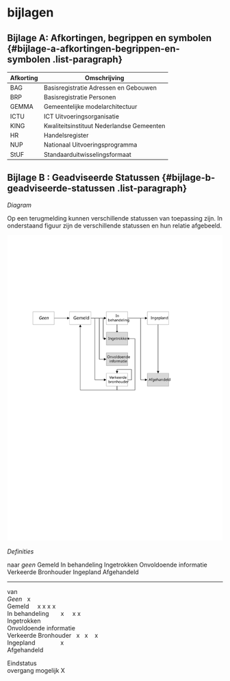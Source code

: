 # bijlagen

## Bijlage A: Afkortingen, begrippen en symbolen {#bijlage-a-afkortingen-begrippen-en-symbolen .list-paragraph}

| **Afkorting** | **Omschrijving**                           |
|---------------|------------------------------------------- |
|  BAG          |  Basisregistratie Adressen en Gebouwen     |
|  BRP          |  Basisregistratie Personen                 |
|  GEMMA        |  Gemeentelijke modelarchitectuur           |
|  ICTU         |  ICT Uitvoeringsorganisatie                |
|  KING         |  Kwaliteitsinstituut Nederlandse Gemeenten |
|  HR           |  Handelsregister                           |
|  NUP          |  Nationaal Uitvoeringsprogramma            |
|  StUF         |  Standaarduitwisselingsformaat             |

## Bijlage B : Geadviseerde Statussen {#bijlage-b-geadviseerde-statussen .list-paragraph}

*Diagram*

Op een terugmelding kunnen verschillende statussen van toepassing zijn.
In onderstaand figuur zijn de verschillende statussen en hun relatie
afgebeeld.

![Digimelding proces](images/digimelding.svg "Digimelding proces")

*Definities*

  naar                     *geen*   Gemeld   In behandeling   Ingetrokken   Onvoldoende informatie   Verkeerde Bronhouder   Ingepland   Afgehandeld   
  ------------------------ -------- -------- ---------------- ------------- ------------------------ ---------------------- ----------- ------------- --
  van                                                                                                                                                 
  *Geen*                            x                                                                                                                 
  Gemeld                                     x                x             x                        x                                                
  In behandeling                                              x                                                             x           x             
  Ingetrokken                                                                                                                                         
  Onvoldoende informatie                                                                                                                              
  Verkeerde Bronhouder              x                         x                                       x                                               
  Ingepland                                                                                                                             x             
  Afgehandeld                                                                                                                                         

  Eindstatus                                                                                                                                          
  overgang mogelijk        X                                                                                                                          

[^5]: Zie <http://www.w3.org/TR/2000/NOTE-SOAP-20000508> sectie 4.4.1
    voor uitleg
